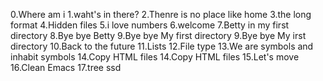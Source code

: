 0.Where am i
1.waht's in there?
2.Thenre is no place like home
3.the long format
4.Hidden files
5.i love numbers
6.welcome
7.Betty in my first directory
8.Bye bye Betty
9.Bye bye My first directory
9.Bye bye My irst directory
10.Back to the future
11.Lists
12.File type
13.We are symbols and inhabit symbols
14.Copy HTML files
14.Copy HTML files
15.Let's move
16.Clean Emacs
17.tree
ssd
